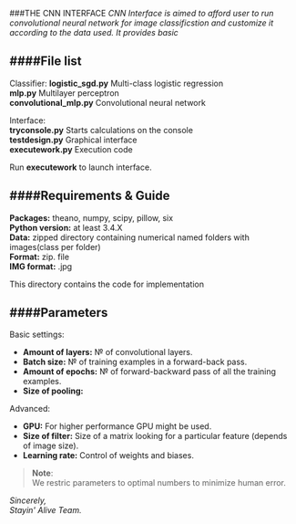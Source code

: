###THE CNN INTERFACE
*CNN Interface is aimed to afford user to run convolutional neural network for image 
classificstion and customize it according to the data used. It provides basic*

####File list
--------------------------------------------------------------------------------------------------------------------------
Classifier:
**logistic_sgd.py**		Multi-class logistic regression<br />
**mlp.py**			Multilayer perceptron<br />
**convolutional_mlp.py**	Convolutional neural network<br />

Interface:		
**tryconsole.py**		Starts calculations on the console<br />
**testdesign.py** 	Graphical interface<br />
**executework.py**		Execution code<br />

Run **executework** to launch interface.

####Requirements & Guide
--------------------------------------------------------------------------------------------------------------------------
**Packages:** theano, numpy, scipy, pillow, six<br />
**Python version:** at least 3.4.X<br />
**Data:** zipped directory containing numerical named folders with images(class per folder)<br />
**Format:** zip. file<br />
**IMG format:** .jpg<br />


This directory contains the code for implementation



####Parameters
-------------------------------------------------------------------------------------------------------------------------
Basic settings:
* **Amount of layers:** № of convolutional layers.
* **Batch size:** № of training examples in a forward-back pass.
* **Amount of epochs:** № of forward-backward pass of all the training examples.
* **Size of pooling:** 		

Advanced:
* **GPU:** For higher performance GPU might be used.
* **Size of filter:** Size of a matrix looking for a particular feature (depends of image size).
* **Learning rate:** Control of weights and biases.

>**Note**:<br />
We restric parameters to optimal numbers to minimize human error.
><br />

*Sincerely,*<br />
*Stayin' Alive Team.*
